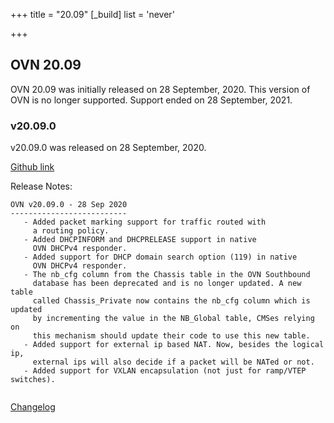 +++
title = "20.09"
[_build]
  list = 'never'

+++

## OVN 20.09 

OVN 20.09 was initially released on 28 September, 2020. 
This version of OVN is no longer supported. Support ended on 28 September, 2021.

### v20.09.0
v20.09.0 was released on 28 September, 2020.

[Github link](https://github.com/ovn-org/ovn/releases/tag/v20.09.0)

Release Notes:
```
OVN v20.09.0 - 28 Sep 2020
--------------------------
   - Added packet marking support for traffic routed with
     a routing policy.
   - Added DHCPINFORM and DHCPRELEASE support in native
     OVN DHCPv4 responder.
   - Added support for DHCP domain search option (119) in native
     OVN DHCPv4 responder.
   - The nb_cfg column from the Chassis table in the OVN Southbound
     database has been deprecated and is no longer updated. A new table
     called Chassis_Private now contains the nb_cfg column which is updated
     by incrementing the value in the NB_Global table, CMSes relying on
     this mechanism should update their code to use this new table.
   - Added support for external ip based NAT. Now, besides the logical ip,
     external ips will also decide if a packet will be NATed or not.
   - Added support for VXLAN encapsulation (not just for ramp/VTEP switches).


```
[Changelog](../changelog_v20.09.0)
